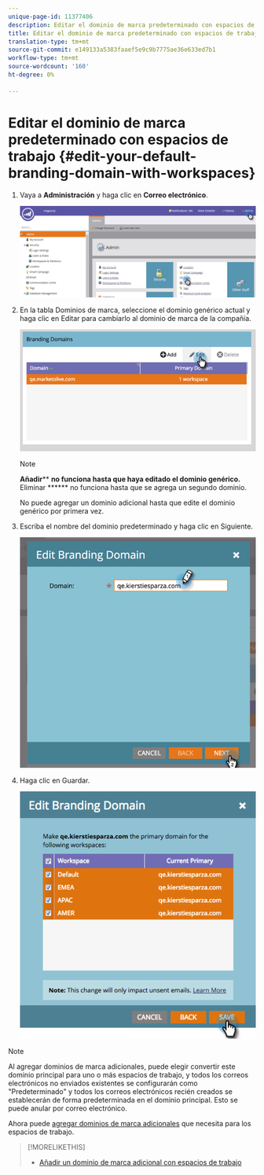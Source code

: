 ```yaml
---
unique-page-id: 11377406
description: Editar el dominio de marca predeterminado con espacios de trabajo - Documentos de marketing - Documentación del producto
title: Editar el dominio de marca predeterminado con espacios de trabajo
translation-type: tm+mt
source-git-commit: e149133a5383faaef5e9c9b7775ae36e633ed7b1
workflow-type: tm+mt
source-wordcount: '160'
ht-degree: 0%

---
```



# Editar el dominio de marca predeterminado con espacios de trabajo {#edit-your-default-branding-domain-with-workspaces}

1. Vaya a **Administración** y haga clic en **Correo electrónico**.

   ![](assets/image2016-6-29-16-3a42-3a20.png)

1. En la tabla Dominios de marca, seleccione el dominio genérico actual y haga clic en Editar para cambiarlo al dominio de marca de la compañía.

   ![](assets/image2016-8-12-10-3a30-3a34.png)

   >[!NOTE]
   >
   >**Añadir****  **no funciona hasta que haya editado el dominio genérico.** Eliminar ****** no funciona hasta que se agrega un segundo dominio.
   >
   >No puede agregar un dominio adicional hasta que edite el dominio genérico por primera vez.

1. Escriba el nombre del dominio predeterminado y haga clic en Siguiente.

   ![](assets/image2016-8-12-10-3a32-3a31.png)

1. Haga clic en Guardar.

   ![](assets/edit-branding-domain-9-12-16-hand.png)

>[!NOTE]
>
>Al agregar dominios de marca adicionales, puede elegir convertir este dominio principal para uno o más espacios de trabajo, y todos los correos electrónicos no enviados existentes se configurarán como &quot;Predeterminado&quot; y todos los correos electrónicos recién creados se establecerán de forma predeterminada en el dominio principal. Esto se puede anular por correo electrónico.

Ahora puede [agregar dominios de marca adicionales](add-an-additional-branding-domain-with-workspaces.md) que necesita para los espacios de trabajo.

>[!MORELIKETHIS]
>
>* [Añadir un dominio de marca adicional con espacios de trabajo](add-an-additional-branding-domain-with-workspaces.md)

